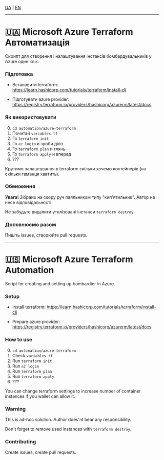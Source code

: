 [UA](automation/azure-terraform#-microsoft-azure-terraform-автоматизація) | [EN](automation/azure-terraform#-microsoft-azure-terraform-automation)

---

# 🇺🇦 Microsoft Azure Terraform Автоматизація

Скрипт для створення і налаштування інстансів бомбардувальників у Azure один клік.

### Підготовка

- Встановити terraform: https://learn.hashicorp.com/tutorials/terraform/install-cli

- Підготувати azure provider: https://registry.terraform.io/providers/hashicorp/azurerm/latest/docs

### Як використовувати

0. `cd automation/azure-terraform`
1. Почитай `variables.tf`
1. Го `terraform init`
2. Го `az login` и зроби діло
3. Го `terraform plan` и глянь
4. Го `terraform apply` и вперед
5. ???

Крутимо налаштування в terraform скільки хочемо контейнерів (на скільки гаманця хватить).

### Обмеження

**Увага!** Зібрано на скору руч паяльником типу "кип'ятильник". Автор не несе відповідальності.

Не забудьте видалити утилізовані інстанси `terraform destroy`.

### Доповнюємо разом

Пишіть issues, створюйте pull requests.

---

# 🇺🇸 Microsoft Azure Terraform Automation

Script for creating and setting up bombardier in Azure.

### Setup

- Install terraform: https://learn.hashicorp.com/tutorials/terraform/install-cli

- Prepare azure provider: https://registry.terraform.io/providers/hashicorp/azurerm/latest/docs

### How to use

0. `cd automation/azure-terraform`
1. Check `variables.tf`
1. Run `terraform init`
2. Run `az login`
3. Run `terraform plan`
4. Run `terraform apply`
5. ???

You can change terraform settings to increase number of container instances if you wallet can allow it.

### Warning

This is ad-hoc solution. Author does'nt bear any responsibility.

Don't forget to remove used instances with `terraform destroy`.

### Contributing

Create issues, create pull requests.
